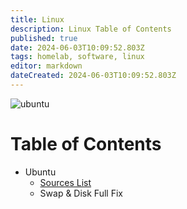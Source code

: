 ```yaml
---
title: Linux
description: Linux Table of Contents
published: true
date: 2024-06-03T10:09:52.803Z
tags: homelab, software, linux
editor: markdown
dateCreated: 2024-06-03T10:09:52.803Z
---
```


![ubuntu](https://upload.wikimedia.org/wikipedia/commons/thumb/3/35/Tux.svg/120px-Tux.svg.png)
# Table of Contents

- Ubuntu
	- [Sources List](/Software/Linux/Sources-List)
  - Swap & Disk Full Fix